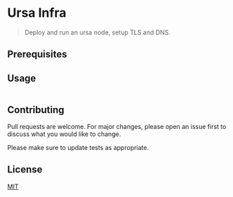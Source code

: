# Ursa Infra

> Deploy and run an ursa node, setup TLS and DNS.

## Prerequisites

## Usage

```sh
```

## Contributing
Pull requests are welcome. For major changes, please open an issue first to discuss what you would like to change.

Please make sure to update tests as appropriate.

## License
[MIT](https://choosealicense.com/licenses/mit/)
